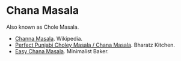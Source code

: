 ---
---

Chana Masala
============

Also known as Chole Masala.

- [Channa Masala](https://en.wikipedia.org/wiki/Chana_masala). Wikipedia.
- [Perfect Punjabi Choley Masala / Chana Masala](http://www.bharatzkitchen.com/recipe/perfect-punjabi-choley-masala-chana-masala/). Bharatz Kitchen.
- [Easy Chana Masala](http://minimalistbaker.com/easy-chana-masala/). Minimalist Baker.